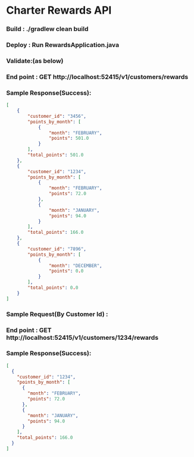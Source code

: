 # Charter Rewards API

### Build : ./gradlew clean build
### Deploy : Run RewardsApplication.java 
### Validate:(as below)
### End point : GET http://localhost:52415/v1/customers/rewards
### Sample Response(Success):
``` json
[
    {
        "customer_id": "3456",
        "points_by_month": [
            {
                "month": "FEBRUARY",
                "points": 501.0
            }
        ],
        "total_points": 501.0
    },
    {
        "customer_id": "1234",
        "points_by_month": [
            {
                "month": "FEBRUARY",
                "points": 72.0
            },
            {
                "month": "JANUARY",
                "points": 94.0
            }
        ],
        "total_points": 166.0
    },
    {
        "customer_id": "7896",
        "points_by_month": [
            {
                "month": "DECEMBER",
                "points": 0.0
            }
        ],
        "total_points": 0.0
    }
]
```

### Sample Request(By Customer Id) :
### End point : GET http://localhost:52415/v1/customers/1234/rewards
### Sample Response(Success):
```json
[
  {
    "customer_id": "1234",
    "points_by_month": [
      {
        "month": "FEBRUARY",
        "points": 72.0
      },
      {
        "month": "JANUARY",
        "points": 94.0
      }
    ],
    "total_points": 166.0
  }
]
```
